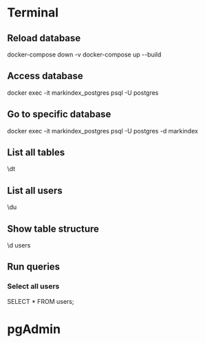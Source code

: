 # Terminal

## Reload database

docker-compose down -v
docker-compose up --build

## Access database

docker exec -it markindex_postgres psql -U postgres

## Go to specific database

docker exec -it markindex_postgres psql -U postgres -d markindex

## List all tables

\dt

## List all users

\du

## Show table structure

\d users

## Run queries

### Select all users

SELECT \* FROM users;

# pgAdmin
